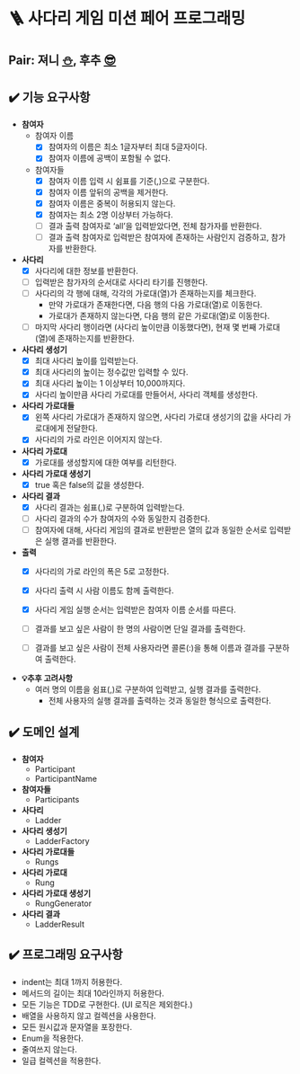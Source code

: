 # 🪜 사다리 게임 미션 페어 프로그래밍


##  Pair: 져니 [⛄️](http://github.com/cl8d), 후추 [😎](https://github.com/Combi153)


## ✔️ 기능 요구사항
- **참여자**
  - 참여자 이름
    - [x] 참여자의 이름은 최소 1글자부터 최대 5글자이다.
    - [x] 참여자 이름에 공백이 포함될 수 없다.
  - 참여자들
    - [x] 참여자 이름 입력 시 쉼표를 기준(,)으로 구분한다.
    - [x] 참여자 이름 앞뒤의 공백을 제거한다.
    - [x] 참여자 이름은 중복이 허용되지 않는다.
    - [x] 참여자는 최소 2명 이상부터 가능하다.
    - [ ] 결과 출력 참여자로 ‘all’을 입력받았다면, 전체 참가자를 반환한다.
    - [ ] 결과 출력 참여자로 입력받은 참여자에 존재하는 사람인지 검증하고, 참가자를 반환한다.
- **사다리**
  - [x] 사다리에 대한 정보를 반환한다.  
  - [ ] 입력받은 참가자의 순서대로 사다리 타기를 진행한다.
  - [ ] 사다리의 각 행에 대해, 각각의 가로대(열)가 존재하는지를 체크한다.
    - 만약 가로대가 존재한다면, 다음 행의 다음 가로대(열)로 이동한다.
    - 가로대가 존재하지 않는다면, 다음 행의 같은 가로대(열)로 이동한다.
  - [ ] 마지막 사다리 행이라면 (사다리 높이만큼 이동했다면), 현재 몇 번째 가로대 (열)에 존재하는지를 반환한다.
- **사다리 생성기**
  - [x] 최대 사다리 높이를 입력받는다.
  - [x] 최대 사다리의 높이는 정수값만 입력할 수 있다.
  - [x] 최대 사다리 높이는 1 이상부터 10,000까지다.
  - [x] 사다리 높이만큼 사다리 가로대를 만들어서, 사다리 객체를 생성한다.
- **사다리 가로대들**
  - [x] 왼쪽 사다리 가로대가 존재하지 않으면, 사다리 가로대 생성기의 값을 사다리 가로대에게 전달한다.
  - [x] 사다리의 가로 라인은 이어지지 않는다.
- **사다리 가로대**
  - [x] 가로대를 생성할지에 대한 여부를 리턴한다.
- **사다리 가로대 생성기**
  - [x] true 혹은 false의 값을 생성한다.
- **사다리 결과**
  - [x] 사다리 결과는 쉼표(,)로 구분하여 입력받는다.
  - [ ] 사다리 결과의 수가 참여자의 수와 동일한지 검증한다.
  - [ ] 참여자에 대해, 사다리 게임의 결과로 반환받은 열의 값과 동일한 순서로 입력받은 실행 결과를 반환한다.
- **출력**
  - [x] 사다리의 가로 라인의 폭은 5로 고정한다.
  - [x] 사다리 출력 시 사람 이름도 함께 출력한다.
  - [x] 사다리 게임 실행 순서는 입력받은 참여자 이름 순서를 따른다.
  - [ ] 결과를 보고 싶은 사람이 한 명의 사람이면 단일 결과를 출력한다.
  - [ ] 결과를 보고 싶은 사람이 전체 사용자라면 콜론(:)을 통해 이름과 결과를 구분하여 출력한다.



- **💡추후 고려사항**
  - 여러 명의 이름을 쉼표(,)로 구분하여 입력받고, 실행 결과를 출력한다.
      - 전체 사용자의 실행 결과를 출력하는 것과 동일한 형식으로 출력한다.


## ✔️ 도메인 설계
  - **참여자**
    - Participant 
    - ParticipantName
  - **참여자들**
    - Participants
  - **사다리**
    - Ladder
  - **사다리 생성기**
    - LadderFactory
  - **사다리 가로대들**
    - Rungs
  - **사다리 가로대**
    - Rung
  - **사다리 가로대 생성기**
    - RungGenerator
  - **사다리 결과**
    - LadderResult

## ✔️ 프로그래밍 요구사항
- indent는 최대 1까지 허용한다.
- 메서드의 길이는 최대 10라인까지 허용한다.
- 모든 기능은 TDD로 구현한다. (UI 로직은 제외한다.)
- 배열을 사용하지 않고 컬렉션을 사용한다.
- 모든 원시값과 문자열을 포장한다.
- Enum을 적용한다.
- 줄여쓰지 않는다.
- 일급 컬렉션을 적용한다.